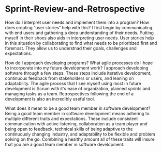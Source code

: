 # Sprint-Review-and-Retrospective

How do I interpret user needs and implement them into a program? How does creating “user stories” help with this?
I first begin by communicating with end users and gathering a deep understanding of their needs. Putting myself in their shoes also aids in interpreting user needs. User stories help in this situation by collaborating to find what needs to be prioritized first and foremost. They allow us to understnad their goals, challenges and expectations.

How do I approach developing programs? What agile processes do I hope to incorporate into my future development work?
I approach developing software through a few steps. These steps include iterative development, continuous feedback from stakeholders or users, and leaning on adaptability. The agile process that I see myself using most in future development is Scrum with it's ease of organization, planned sprints and managing tasks as a team. Retrospectives following the end of a development is also an incredibly useful tool.

What does it mean to be a good team member in software development?
Being a good team member in software development means adhering to multiple different traits and expectations. These include consistent communication with active listening, collaboration as a team player and being open to feedback, technical skills of being adaptive to the continuously changing industry, and adaptability to be flexible and problem solving on the go. Combining a healthy amount all of these traits will insure that you are a good team member in software development.
